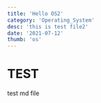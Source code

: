 ```yaml
---
title: 'Hello OS2'
category: 'Operating_System'
desc: 'this is test file2'
date: '2021-07-12'
thumb: 'os'
---
```


# TEST
test md file